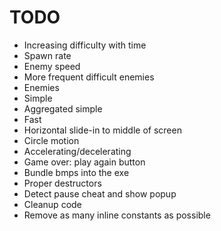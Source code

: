 # TODO
* Increasing difficulty with time
 * Spawn rate
 * Enemy speed
 * More frequent difficult enemies
* Enemies
 * Simple
 * Aggregated simple
 * Fast
 * Horizontal slide-in to middle of screen
 * Circle motion
 * Accelerating/decelerating
* Game over: play again button
* Bundle bmps into the exe
* Proper destructors
* Detect pause cheat and show popup
* Cleanup code
 * Remove as many inline constants as possible